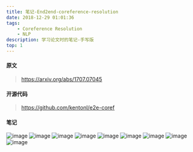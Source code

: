 ```yaml
---
title: 笔记-End2end-coreference-resolution
date: 2018-12-29 01:01:36
tags:
    - Coreference Resolution
    - NLP
description: 学习论文时的笔记-手写版
top: 1
---
```


#### 原文
> https://arxiv.org/abs/1707.07045

#### 开源代码
> https://github.com/kentonl/e2e-coref

#### 笔记

![image](/笔记-End2end-coreference-resolution/2.png)
![image](/笔记-End2end-coreference-resolution/3.png)
![image](/笔记-End2end-coreference-resolution/4.png)
![image](/笔记-End2end-coreference-resolution/5.png)
![image](/笔记-End2end-coreference-resolution/6.png)
![image](/笔记-End2end-coreference-resolution/7.png)
![image](/笔记-End2end-coreference-resolution/8.png)
![image](/笔记-End2end-coreference-resolution/9.png)
![image](/笔记-End2end-coreference-resolution/10.png)
